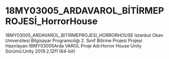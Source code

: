 # 18MY03005_ARDAVAROL_BİTİRMEPROJESİ_HorrorHouse
 18MY03005_ARDAVAROL_BITIRMEPROJESI_HORRORHOUSE   Istanbul Okan Universitesi  Bilgisayar Programcılığı 2. Sınıf Bitirme Projesi  Projeyi Hazırlayan:18MY03005Arda VAROL Proje Adı:Horror House  Unity Sürümü:Unity 2019.2.12f1 (64-bit)
